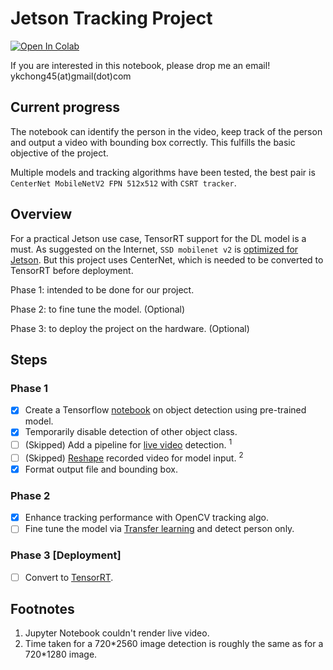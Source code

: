 # Jetson Tracking Project

[![Open In Colab](https://colab.research.google.com/assets/colab-badge.svg)](https://colab.research.google.com/drive/1Yw1Ij500waudczDE5u0dDwghhsFHvjM2?usp=sharing)

If you are interested in this notebook, please drop me an email! ykchong45(at)gmail(dot)com

## Current progress

The notebook can identify the person in the video, keep track of the person and output a video with bounding box correctly. This fulfills the basic objective of the project.

Multiple models and tracking algorithms have been tested, the best pair is `CenterNet MobileNetV2 FPN 512x512` with `CSRT tracker`.

## Overview

For a practical Jetson use case, TensorRT support for the DL model is a must. As suggested on the Internet, `SSD mobilenet v2`  is [optimized for Jetson](https://github.com/dusty-nv/jetson-inference). But this project uses CenterNet, which is needed to be converted to TensorRT before deployment.

Phase 1: intended to be done for our project. 

Phase 2: to fine tune the model. (Optional)

Phase 3: to deploy the project on the hardware. (Optional)


## Steps

### Phase 1

- [x] Create a Tensorflow [notebook](https://tfhub.dev/tensorflow/ssd_mobilenet_v2/2) on object detection using pre-trained model.
- [x] Temporarily disable detection of other object class.
- [ ] (Skipped) Add a pipeline for [live video](https://github.com/IAmSuyogJadhav/Lightning-Fast-Object-Detector) detection. <sup>1<sup>
- [ ] (Skipped) [Reshape](https://github.com/tensorflow/models/issues/3196) recorded video for model input. <sup>2</sup>
- [x] Format output file and bounding box.

### Phase 2

- [x] Enhance tracking performance with OpenCV tracking algo.
- [ ] Fine tune the model via [Transfer learning](https://stackoverflow.com/a/48584180/10566022) and detect person only.

### Phase 3 [Deployment]

- [ ] Convert to [TensorRT](https://github.com/SteveMacenski/jetson_nano_detection_and_tracking).

## Footnotes
1. Jupyter Notebook couldn't render live video.
2. Time taken for a 720\*2560 image detection is roughly the same as for a 720\*1280 image.
